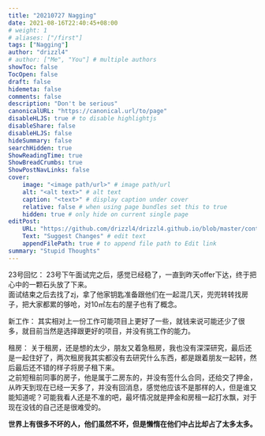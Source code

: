 ```yaml
---
title: "20210727 Nagging"
date: 2021-08-16T22:40:45+08:00
# weight: 1
# aliases: ["/first"]
tags: ["Nagging"]
author: "drizzl4"
# author: ["Me", "You"] # multiple authors
showToc: false
TocOpen: false
draft: false
hidemeta: false
comments: false
description: "Don't be serious"
canonicalURL: "https://canonical.url/to/page"
disableHLJS: true # to disable highlightjs
disableShare: false
disableHLJS: false
hideSummary: false
searchHidden: true
ShowReadingTime: true
ShowBreadCrumbs: true
ShowPostNavLinks: false
cover:
    image: "<image path/url>" # image path/url
    alt: "<alt text>" # alt text
    caption: "<text>" # display caption under cover
    relative: false # when using page bundles set this to true
    hidden: true # only hide on current single page
editPost:
    URL: "https://github.com/drizzl4/drizzl4.github.io/blob/master/content"
    Text: "Suggest Changes" # edit text
    appendFilePath: true # to append file path to Edit link
summary: "Stupid Thoughts"
---
```

23号回忆：
        23号下午面试完之后，感觉已经稳了，一直到昨天offer下达，终于把心中的一颗石头放了下来。  
        面试结束之后去找了zj，拿了他家钥匙准备跟他们在一起混几天，兜兜转转找房子，把大家都累的够呛，对10㎡左右的屋子也有了概念。  

新工作：
        其实相对上一份工作可能项目上更好了一些，就钱来说可能还少了很多，就目前当然是选择跟更好的项目，并没有挑工作的能力。  

租房：
        关于租房，还是想的太少，朋友又着急租房，我也没有深深研究，最后还是一起住好了，两次租房我其实都没有去研究什么东西，都是跟着朋友一起转，然后最后还不错的样子将房子租下来。  
        之前短租前同事的房子，他是属于二房东的，并没有签什么合同，还给交了押金，从昨天到现在已经一天多了，并没有回消息，感觉他应该不是那样的人，但是谁又能知道呢？可能我看人还是不准的吧，最坏情况就是押金和房租一起打水飘，对于现在没钱的自己还是很难受的。  

**世界上有很多不坏的人，他们虽然不坏，但是懒惰在他们中占比却占了太多太多。**
